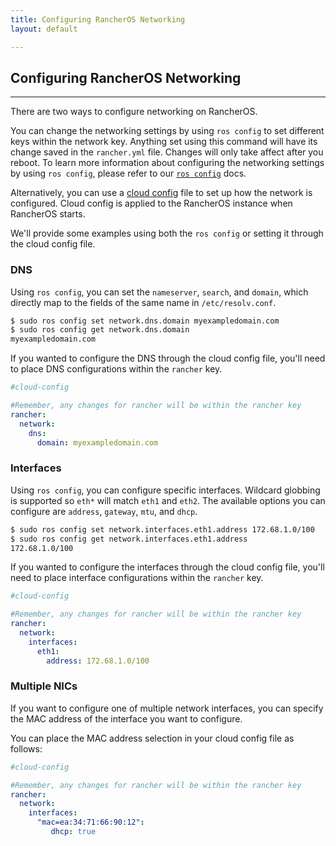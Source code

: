 ```yaml
---
title: Configuring RancherOS Networking
layout: default

---
```


## Configuring RancherOS Networking
---

There are two ways to configure networking on RancherOS.

You can change the networking settings by using `ros config` to set different keys within the network key. Anything set using this command will have its change saved in the `rancher.yml` file. Changes will only take affect after you reboot. To learn more information about configuring the networking settings by using `ros config`, please refer to our [`ros config`]({{site.baseurl}}/docs/rancheros-tools/ros/config) docs. 

Alternatively, you can use a [cloud config]({{site.baseurl}}/docs/cloud-config) file to set up how the network is configured. Cloud config is applied to the RancherOS instance when RancherOS starts.

We'll provide some examples using both the `ros config` or setting it through the cloud config file.

### DNS

Using `ros config`, you can set the `nameserver`, `search`, and `domain`, which directly map to the fields of the same name in `/etc/resolv.conf`.

```bash
$ sudo ros config set network.dns.domain myexampledomain.com
$ sudo ros config get network.dns.domain
myexampledomain.com
```

If you wanted to configure the DNS through the cloud config file, you'll need to place DNS configurations within the `rancher` key.

```yaml
#cloud-config

#Remember, any changes for rancher will be within the rancher key
rancher:
  network:
    dns:
      domain: myexampledomain.com
```

### Interfaces

Using `ros config`, you can configure specific interfaces. Wildcard globbing is supported so `eth*` will match `eth1` and `eth2`.  The available options you can configure are `address`, `gateway`, `mtu`, and `dhcp`.

```bash
$ sudo ros config set network.interfaces.eth1.address 172.68.1.0/100
$ sudo ros config get network.interfaces.eth1.address
172.68.1.0/100
```

If you wanted to configure the interfaces through the cloud config file, you'll need to place interface configurations within the `rancher` key.

```yaml
#cloud-config

#Remember, any changes for rancher will be within the rancher key
rancher:
  network:
    interfaces:
      eth1:
        address: 172.68.1.0/100
```

### Multiple NICs

If you want to configure one of multiple network interfaces, you can specify the MAC address of the interface you want to configure.

You can place the MAC address selection in your cloud config file as follows:

```yaml
#cloud-config

#Remember, any changes for rancher will be within the rancher key
rancher:
  network:
    interfaces:
      "mac=ea:34:71:66:90:12":
         dhcp: true
```



